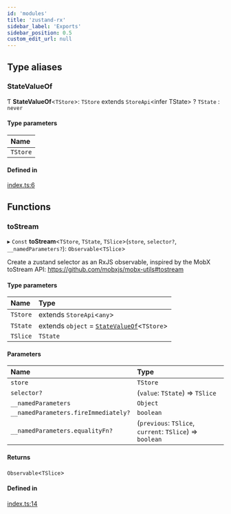 ```yaml
---
id: 'modules'
title: 'zustand-rx'
sidebar_label: 'Exports'
sidebar_position: 0.5
custom_edit_url: null
---
```


## Type aliases

### StateValueOf

Ƭ **StateValueOf**<`TStore`\>: `TStore` extends `StoreApi`<infer TState\> ?
`TState` : `never`

#### Type parameters

| Name     |
| :------- |
| `TStore` |

#### Defined in

[index.ts:6](https://github.com/patdx/zustand-rx/blob/7ed6b10/libs/zustand-rx/src/index.ts#L6)

## Functions

### toStream

▸ `Const` **toStream**<`TStore`, `TState`, `TSlice`\>(`store`, `selector?`,
`__namedParameters?`): `Observable`<`TSlice`\>

Create a zustand selector as an RxJS observable, inspired by the MobX toStream
API: https://github.com/mobxjs/mobx-utils#tostream

#### Type parameters

| Name     | Type                                                                 |
| :------- | :------------------------------------------------------------------- |
| `TStore` | extends `StoreApi`<`any`\>                                           |
| `TState` | extends `object` = [`StateValueOf`](modules#statevalueof)<`TStore`\> |
| `TSlice` | `TState`                                                             |

#### Parameters

| Name                                 | Type                                                     |
| :----------------------------------- | :------------------------------------------------------- |
| `store`                              | `TStore`                                                 |
| `selector?`                          | (`value`: `TState`) => `TSlice`                          |
| `__namedParameters`                  | `Object`                                                 |
| `__namedParameters.fireImmediately?` | `boolean`                                                |
| `__namedParameters.equalityFn?`      | (`previous`: `TSlice`, `current`: `TSlice`) => `boolean` |

#### Returns

`Observable`<`TSlice`\>

#### Defined in

[index.ts:14](https://github.com/patdx/zustand-rx/blob/7ed6b10/libs/zustand-rx/src/index.ts#L14)
